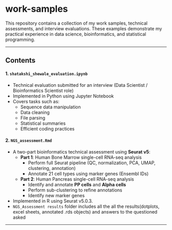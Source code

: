 # work-samples
This repository contains a collection of my work samples, technical assessments, and interview evaluations. These examples demonstrate my practical experience in data science, bioinformatics, and statistical programming.

---

## Contents

#### 1. `shatakshi_shewale_evaluation.ipynb`

- Technical evaluation submitted for an interview (Data Scientist / Bioinformatics Scientist role)
- Implemented in Python using Jupyter Notebook
- Covers tasks such as:
  - Sequence data manipulation
  - Data cleaning
  - File parsing
  - Statistical summaries
  - Efficient coding practices


#### 2. `NGS_assessment.Rmd`

- A two-part bioinformatics technical assessment using **Seurat v5**:
  - **Part 1**: Human Bone Marrow single-cell RNA-seq analysis
    - Perform full Seurat pipeline (QC, normalization, PCA, UMAP, clustering, annotation)
    - Annotate 21 cell types using marker genes (Ensembl IDs)
  - **Part 2**: Human Pancreas single-cell RNA-seq analysis
    - Identify and annotate **PP cells** and **Alpha cells**
    - Perform sub-clustering to refine annotations
    - Identify new marker genes
- Implemented in R using Seurat v5.0.3.
- `NGS_Assessment results` folder includes all the all the results(dotplots, excel sheets, annotated .rds objects) and answers to the questioned asked

---
